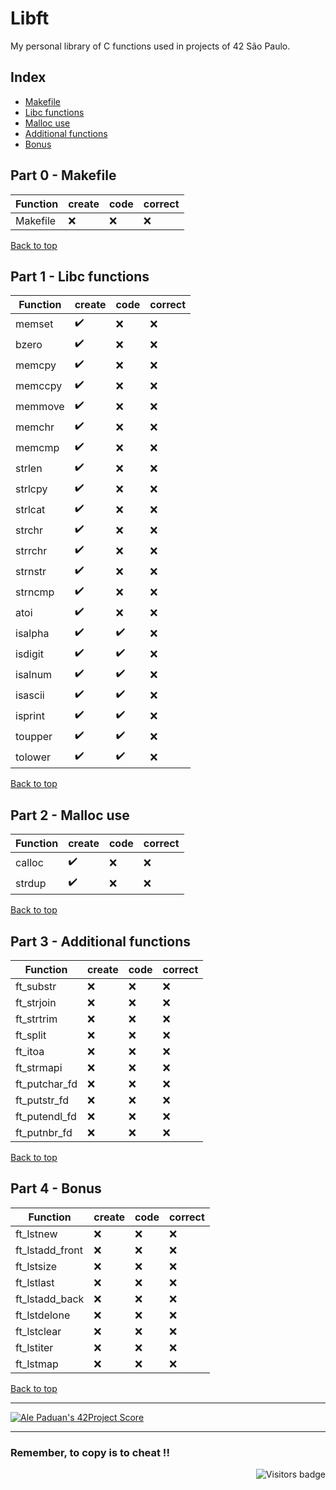 # Libft
My personal library of C functions used in projects of 42 São Paulo.

<a id='indice'></a>
## Index
- [Makefile](#part0)
- [Libc functions](#part1)
- [Malloc use](#part2)
- [Additional functions](#part3)
- [Bonus](#part4)

<!-- Feito ✔️ -->
<!-- Não Feito ❌ -->

<a id='part0'></a>
## Part 0 - Makefile

| Function | create | code | correct |
| --- | --- | --- | --- |
| Makefile | ❌ | ❌ | ❌ |

[Back to top](#indice)

<a id='part1'></a>
## Part 1 - Libc functions

| Function | create | code | correct |
| --- | --- | --- | --- |
| memset | ✔️ | ❌ | ❌ |
| bzero	| ✔️ | ❌ | ❌ |
| memcpy | ✔️ | ❌ | ❌ |
| memccpy | ✔️ | ❌ | ❌ |
| memmove | ✔️ | ❌ | ❌ |
| memchr | ✔️ | ❌ | ❌ |
| memcmp | ✔️ | ❌ | ❌ |
| strlen | ✔️ | ❌ | ❌ |
| strlcpy | ✔️ | ❌ | ❌ |
| strlcat | ✔️ | ❌ | ❌ |
| strchr | ✔️ | ❌ | ❌ |
| strrchr | ✔️ | ❌ | ❌ |
| strnstr | ✔️ | ❌ | ❌ |
| strncmp | ✔️ | ❌ | ❌ |
| atoi | ✔️ | ❌ | ❌ |
| isalpha | ✔️ | ✔️ | ❌ |
| isdigit | ✔️ | ✔️ | ❌ |
| isalnum | ✔️ | ✔️ | ❌ |
| isascii | ✔️ | ✔️ | ❌ |
| isprint | ✔️ | ✔️ | ❌ |
| toupper | ✔️ | ✔️ | ❌ |
| tolower | ✔️ | ✔️ | ❌ |

[Back to top](#indice)

<a id='part2'></a>
## Part 2 - Malloc use

| Function | create | code | correct |
| --- | --- | --- | --- |
| calloc | ✔️ | ❌ | ❌ |
| strdup | ✔️ | ❌ | ❌ |

[Back to top](#indice)

<a id='part3'></a>
## Part 3 - Additional functions

| Function | create | code | correct |
| --- | --- | --- | --- |
| ft_substr | ❌ | ❌ | ❌ |
| ft_strjoin | ❌ | ❌ | ❌ |
| ft_strtrim | ❌ | ❌ | ❌ |
| ft_split | ❌ | ❌ | ❌ |
| ft_itoa | ❌ | ❌ | ❌ |
| ft_strmapi | ❌ | ❌ | ❌ |
| ft_putchar_fd | ❌ | ❌ | ❌ |
| ft_putstr_fd | ❌ | ❌ | ❌ |
| ft_putendl_fd | ❌ | ❌ | ❌ |
| ft_putnbr_fd | ❌ | ❌ | ❌ |

[Back to top](#indice)

<a id='part4'></a>
## Part 4 - Bonus
| Function | create | code | correct |
| --- | --- | --- | --- |
| ft_lstnew | ❌ | ❌ |  ❌ |
| ft_lstadd_front | ❌ | ❌ | ❌ |
| ft_lstsize | ❌ | ❌ | ❌ |
| ft_lstlast | ❌ | ❌ | ❌ |
| ft_lstadd_back | ❌ | ❌ | ❌ |
| ft_lstdelone | ❌ | ❌ | ❌ |
| ft_lstclear | ❌ | ❌ | ❌ |
| ft_lstiter | ❌ | ❌ | ❌ |
| ft_lstmap	 | ❌ | ❌ | ❌ |

[Back to top](#indice)

----------------

[![Ale Paduan's 42Project Score](https://badge42.herokuapp.com/api/project/apaduan-/libft)](https://github.com/JaeSeoKim/badge42)

----------------

### Remember, to copy is to cheat !!
<img align="right" src="https://komarev.com/ghpvc/?username=oskadoskaposka&color=lightgrey&style=flat&label=visitors" alt="Visitors badge" />